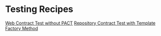 # Testing Recipes

[Web Contract Test without PACT](src/test/java/web/WebContractTest.java)
[Repository Contract Test with Template Factory Method](src/test/java/repository/BookShelve.java)
